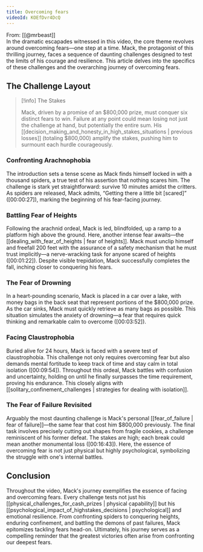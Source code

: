 ```yaml
---
title: Overcoming fears
videoId: KOEfDvr4DcQ
---
```


From: [[@mrbeast]] <br/> 
In the dramatic escapades witnessed in this video, the core theme revolves around overcoming fears—one step at a time. Mack, the protagonist of this thrilling journey, faces a sequence of daunting challenges designed to test the limits of his courage and resilience. This article delves into the specifics of these challenges and the overarching journey of overcoming fears.

## The Challenge Layout

> [!info] The Stakes
>
> Mack, driven by a promise of an $800,000 prize, must conquer six distinct fears to win. Failure at any point could mean losing not just the challenge at hand, but potentially the entire sum. His [[decision_making_and_honesty_in_high_stakes_situations | previous losses]] (totaling $800,000) amplify the stakes, pushing him to surmount each hurdle courageously.

### Confronting Arachnophobia

The introduction sets a tense scene as Mack finds himself locked in with a thousand spiders, a true test of his assertion that nothing scares him. The challenge is stark yet straightforward: survive 10 minutes amidst the critters. As spiders are released, Mack admits, “Getting there a little bit [scared]” (<a class="yt-timestamp" data-t="00:00:27">[00:00:27]</a>), marking the beginning of his fear-facing journey.

### Battling Fear of Heights

Following the arachnid ordeal, Mack is led, blindfolded, up a ramp to a platform high above the ground. Here, another intense fear awaits—the [[dealing_with_fear_of_heights | fear of heights]]. Mack must unclip himself and freefall 200 feet with the assurance of a safety mechanism that he must trust implicitly—a nerve-wracking task for anyone scared of heights (<a class="yt-timestamp" data-t="00:01:22">[00:01:22]</a>). Despite visible trepidation, Mack successfully completes the fall, inching closer to conquering his fears.

### The Fear of Drowning

In a heart-pounding scenario, Mack is placed in a car over a lake, with money bags in the back seat that represent portions of the $800,000 prize. As the car sinks, Mack must quickly retrieve as many bags as possible. This situation simulates the anxiety of drowning—a fear that requires quick thinking and remarkable calm to overcome (<a class="yt-timestamp" data-t="00:03:52">[00:03:52]</a>).

### Facing Claustrophobia

Buried alive for 24 hours, Mack is faced with a severe test of claustrophobia. This challenge not only requires overcoming fear but also demands mental fortitude to keep track of time and stay calm in total isolation (<a class="yt-timestamp" data-t="00:09:54">[00:09:54]</a>). Throughout this ordeal, Mack battles with confusion and uncertainty, holding on until he finally surpasses the time requirement, proving his endurance. This closely aligns with [[solitary_confinement_challenges | strategies for dealing with isolation]].

### The Fear of Failure Revisited

Arguably the most daunting challenge is Mack's personal [[fear_of_failure | fear of failure]]—the same fear that cost him $800,000 previously. The final task involves precisely cutting out shapes from fragile cookies, a challenge reminiscent of his former defeat. The stakes are high; each break could mean another monumental loss (<a class="yt-timestamp" data-t="00:16:43">[00:16:43]</a>). Here, the essence of overcoming fear is not just physical but highly psychological, symbolizing the struggle with one's internal battles.

## Conclusion

Throughout the video, Mack's journey exemplifies the essence of facing and overcoming fears. Every challenge tests not just his [[physical_challenges_for_cash_prizes | physical capability]] but his [[psychological_impact_of_highstakes_decisions | psychological]] and emotional resilience. From confronting spiders to conquering heights, enduring confinement, and battling the demons of past failures, Mack epitomizes tackling fears head-on. Ultimately, his journey serves as a compelling reminder that the greatest victories often arise from confronting our deepest fears.